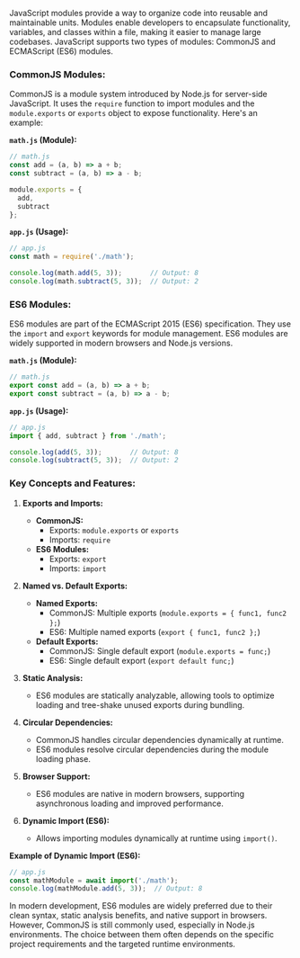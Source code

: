 JavaScript modules provide a way to organize code into reusable and maintainable units. Modules enable developers to encapsulate functionality, variables, and classes within a file, making it easier to manage large codebases. JavaScript supports two types of modules: CommonJS and ECMAScript (ES6) modules.

### CommonJS Modules:
CommonJS is a module system introduced by Node.js for server-side JavaScript. It uses the `require` function to import modules and the `module.exports` or `exports` object to expose functionality. Here's an example:

**`math.js` (Module):**
```javascript
// math.js
const add = (a, b) => a + b;
const subtract = (a, b) => a - b;

module.exports = {
  add,
  subtract
};
```

**`app.js` (Usage):**
```javascript
// app.js
const math = require('./math');

console.log(math.add(5, 3));       // Output: 8
console.log(math.subtract(5, 3));  // Output: 2
```

### ES6 Modules:
ES6 modules are part of the ECMAScript 2015 (ES6) specification. They use the `import` and `export` keywords for module management. ES6 modules are widely supported in modern browsers and Node.js versions.

**`math.js` (Module):**
```javascript
// math.js
export const add = (a, b) => a + b;
export const subtract = (a, b) => a - b;
```

**`app.js` (Usage):**
```javascript
// app.js
import { add, subtract } from './math';

console.log(add(5, 3));       // Output: 8
console.log(subtract(5, 3));  // Output: 2
```

### Key Concepts and Features:

1. **Exports and Imports:**
   - **CommonJS:**
     - Exports: `module.exports` or `exports`
     - Imports: `require`
   - **ES6 Modules:**
     - Exports: `export`
     - Imports: `import`

2. **Named vs. Default Exports:**
   - **Named Exports:**
     - CommonJS: Multiple exports (`module.exports = { func1, func2 };`)
     - ES6: Multiple named exports (`export { func1, func2 };`)
   - **Default Exports:**
     - CommonJS: Single default export (`module.exports = func;`)
     - ES6: Single default export (`export default func;`)

3. **Static Analysis:**
   - ES6 modules are statically analyzable, allowing tools to optimize loading and tree-shake unused exports during bundling.

4. **Circular Dependencies:**
   - CommonJS handles circular dependencies dynamically at runtime.
   - ES6 modules resolve circular dependencies during the module loading phase.

5. **Browser Support:**
   - ES6 modules are native in modern browsers, supporting asynchronous loading and improved performance.

6. **Dynamic Import (ES6):**
   - Allows importing modules dynamically at runtime using `import()`.

**Example of Dynamic Import (ES6):**
```javascript
// app.js
const mathModule = await import('./math');
console.log(mathModule.add(5, 3));  // Output: 8
```

In modern development, ES6 modules are widely preferred due to their clean syntax, static analysis benefits, and native support in browsers. However, CommonJS is still commonly used, especially in Node.js environments. The choice between them often depends on the specific project requirements and the targeted runtime environments.